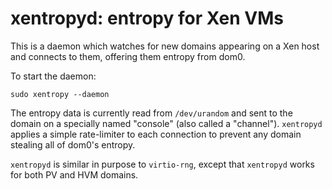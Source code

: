 xentropyd: entropy for Xen VMs
==============================

This is a daemon which watches for new domains appearing on a
Xen host and connects to them, offering them entropy from dom0.

To start the daemon:

```sudo xentropy --daemon```

The entropy data is currently read from `/dev/urandom` and sent
to the domain on a specially named "console" (also called a "channel").
`xentropyd` applies a simple rate-limiter to each connection to
prevent any domain stealing all of dom0's entropy.

`xentropyd` is similar in purpose to `virtio-rng`, except that
`xentropyd` works for both PV and HVM domains.
